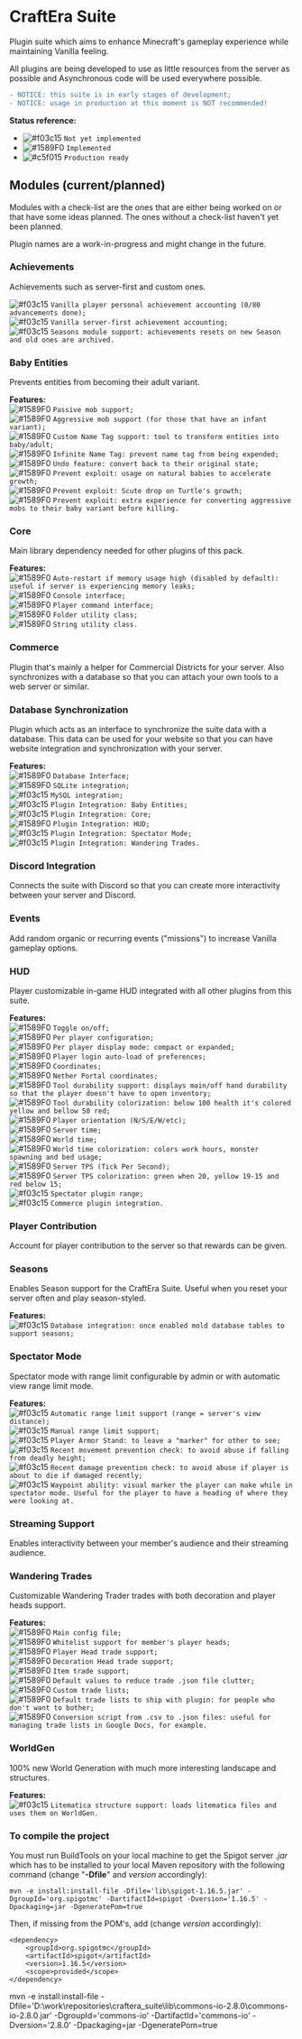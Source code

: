 
# CraftEra Suite  
Plugin suite which aims to enhance Minecraft's gameplay experience while maintaining Vanilla feeling.   
  
All plugins are being developed to use as little resources from the server as possible and Asynchronous code will be used everywhere possible.  
  
```diff
- NOTICE: this suite is in early stages of development; 
- NOTICE: usage in production at this moment is NOT recommended!
```

**Status reference:**

- ![#f03c15](https://via.placeholder.com/15/f03c15/000000?text=+) `Not yet implemented`
- ![#1589F0](https://via.placeholder.com/15/1589F0/000000?text=+) `Implemented`  
- ![#c5f015](https://via.placeholder.com/15/c5f015/000000?text=+) `Production ready`

## Modules (current/planned)  
Modules with a check-list are the ones that are either being worked on or that have some ideas planned. The ones without a check-list haven't yet been planned.  
  
Plugin names are a work-in-progress and might change in the future.  
  
### Achievements 
Achievements such as server-first and custom ones. 

![#f03c15](https://via.placeholder.com/15/f03c15/000000?text=+) `Vanilla player personal achievement accounting (0/80 advancements done);`  
![#f03c15](https://via.placeholder.com/15/f03c15/000000?text=+) `Vanilla server-first achievement accounting;`  
![#f03c15](https://via.placeholder.com/15/f03c15/000000?text=+) `Seasons module support: achievements resets on new Season and old ones are archived.`
  
### Baby Entities 
Prevents entities from becoming their adult variant.  
  
**Features:**  
![#1589F0](https://via.placeholder.com/15/1589F0/000000?text=+) `Passive mob support;`  
![#1589F0](https://via.placeholder.com/15/1589F0/000000?text=+) `Aggressive mob support (for those that have an infant variant);`  
![#1589F0](https://via.placeholder.com/15/1589F0/000000?text=+) `Custom Name Tag support: tool to transform entities into baby/adult;`  
![#1589F0](https://via.placeholder.com/15/1589F0/000000?text=+) `Infinite Name Tag: prevent name tag from being expended;`  
![#1589F0](https://via.placeholder.com/15/1589F0/000000?text=+) `Undo feature: convert back to their original state;`  
![#1589F0](https://via.placeholder.com/15/1589F0/000000?text=+) `Prevent exploit: usage on natural babies to accelerate growth;`  
![#1589F0](https://via.placeholder.com/15/1589F0/000000?text=+) `Prevent exploit: Scute drop on Turtle's growth;`  
![#1589F0](https://via.placeholder.com/15/1589F0/000000?text=+) `Prevent exploit: extra experience for converting aggressive mobs to their baby variant before killing.`
  
### Core 
Main library dependency needed for other plugins of this pack.  
  
**Features:**   
![#1589F0](https://via.placeholder.com/15/1589F0/000000?text=+) `Auto-restart if memory usage high (disabled by default): useful if server is experiencing memory leaks;`  
![#1589F0](https://via.placeholder.com/15/1589F0/000000?text=+) `Console interface;`  
![#1589F0](https://via.placeholder.com/15/1589F0/000000?text=+) `Player command interface;`  
![#1589F0](https://via.placeholder.com/15/1589F0/000000?text=+) `Folder utility class;`  
![#1589F0](https://via.placeholder.com/15/1589F0/000000?text=+) `String utility class.` 
  
### Commerce
Plugin that's mainly a helper for Commercial Districts for your server. Also synchronizes with a database so that you can attach your own tools to a web server or similar.
  
### Database Synchronization  
Plugin which acts as an interface to synchronize the suite data with a database. This data can be used for your website so that you can have website integration and synchronization with your server.  

**Features:**  
![#1589F0](https://via.placeholder.com/15/1589F0/000000?text=+) `Database Interface;`  
![#1589F0](https://via.placeholder.com/15/1589F0/000000?text=+) `SQLite integration;`  
![#f03c15](https://via.placeholder.com/15/f03c15/000000?text=+) `MySQL integration;`  
![#f03c15](https://via.placeholder.com/15/f03c15/000000?text=+) `Plugin Integration: Baby Entities;`  
![#f03c15](https://via.placeholder.com/15/f03c15/000000?text=+) `Plugin Integration: Core;`  
![#1589F0](https://via.placeholder.com/15/1589F0/000000?text=+) `Plugin Integration: HUD;`  
![#f03c15](https://via.placeholder.com/15/f03c15/000000?text=+) `Plugin Integration: Spectator Mode;`  
![#f03c15](https://via.placeholder.com/15/f03c15/000000?text=+) `Plugin Integration: Wandering Trades.`
 
### Discord Integration  
Connects the suite with Discord so that you can create more interactivity between your server and Discord.  
  
### Events  
Add random organic or recurring events ("missions") to increase Vanilla gameplay options.  
  
### HUD  
Player customizable in-game HUD integrated with all other plugins from this suite.  
  
**Features:**  
![#1589F0](https://via.placeholder.com/15/1589F0/000000?text=+) `Toggle on/off;`  
![#1589F0](https://via.placeholder.com/15/1589F0/000000?text=+) `Per player configuration;`  
![#1589F0](https://via.placeholder.com/15/1589F0/000000?text=+) `Per player display mode: compact or expanded;`  
![#1589F0](https://via.placeholder.com/15/1589F0/000000?text=+) `Player login auto-load of preferences;`  
![#1589F0](https://via.placeholder.com/15/1589F0/000000?text=+) `Coordinates;`  
![#1589F0](https://via.placeholder.com/15/1589F0/000000?text=+) `Nether Portal coordinates;`  
![#1589F0](https://via.placeholder.com/15/1589F0/000000?text=+) `Tool durability support: displays main/off hand durability so that the player doesn't have to open inventory;`  
![#1589F0](https://via.placeholder.com/15/1589F0/000000?text=+) `Tool durability colorization: below 100 health it's colored yellow and bellow 50 red;`  
![#1589F0](https://via.placeholder.com/15/1589F0/000000?text=+) `Player orientation (N/S/E/W/etc);`  
![#1589F0](https://via.placeholder.com/15/1589F0/000000?text=+) `Server time;`   
![#1589F0](https://via.placeholder.com/15/1589F0/000000?text=+) `World time;`  
![#1589F0](https://via.placeholder.com/15/1589F0/000000?text=+) `World time colorization: colors work hours, monster spawning and bed usage;`  
![#1589F0](https://via.placeholder.com/15/1589F0/000000?text=+) `Server TPS (Tick Per Second);`  
![#1589F0](https://via.placeholder.com/15/1589F0/000000?text=+) `Server TPS colorization: green when 20, yellow 19-15 and red below 15;`  
![#f03c15](https://via.placeholder.com/15/f03c15/000000?text=+) `Spectator plugin range;`  
![#f03c15](https://via.placeholder.com/15/f03c15/000000?text=+) `Commerce plugin integration.`
  
### Player Contribution  
Account for player contribution to the server so that rewards can be given.  
    
### Seasons  
Enables Season support for the CraftEra Suite. Useful when you reset your server often and play season-styled. 
  
**Features:**  
![#f03c15](https://via.placeholder.com/15/f03c15/000000?text=+) `Database integration: once enabled mold database tables to support seasons;`
 
### Spectator Mode  
Spectator mode with range limit configurable by admin or with automatic view range limit mode.  
  
**Features:**  
![#f03c15](https://via.placeholder.com/15/f03c15/000000?text=+) `Automatic range limit support (range = server's view distance);`  
![#f03c15](https://via.placeholder.com/15/f03c15/000000?text=+) `Manual range limit support;`  
![#f03c15](https://via.placeholder.com/15/f03c15/000000?text=+) `Player Armor Stand: to leave a "marker" for other to see;`  
![#f03c15](https://via.placeholder.com/15/f03c15/000000?text=+) `Recent movement prevention check: to avoid abuse if falling from deadly height;`  
![#f03c15](https://via.placeholder.com/15/f03c15/000000?text=+) `Recent damage prevention check: to avoid abuse if player is about to die if damaged recently;`  
![#f03c15](https://via.placeholder.com/15/f03c15/000000?text=+) `Waypoint ability: visual marker the player can make while in spectator mode. Useful for the player to have a heading of where they were looking at.`
  
### Streaming Support  
Enables interactivity between your member's audience and their streaming audience.  
  
### Wandering Trades  
Customizable Wandering Trader trades with both decoration and player heads support.  
  
**Features:**  
![#1589F0](https://via.placeholder.com/15/1589F0/000000?text=+) `Main config file;`  
![#1589F0](https://via.placeholder.com/15/1589F0/000000?text=+) `Whitelist support for member's player heads;`  
![#1589F0](https://via.placeholder.com/15/1589F0/000000?text=+) `Player Head trade support;`  
![#1589F0](https://via.placeholder.com/15/1589F0/000000?text=+) `Decoration Head trade support;`  
![#1589F0](https://via.placeholder.com/15/1589F0/000000?text=+) `Item trade support;`  
![#1589F0](https://via.placeholder.com/15/1589F0/000000?text=+) `Default values to reduce trade .json file clutter;`  
![#1589F0](https://via.placeholder.com/15/1589F0/000000?text=+) `Custom trade lists;`  
![#1589F0](https://via.placeholder.com/15/1589F0/000000?text=+) `Default trade lists to ship with plugin: for people who don't want to bother;`  
![#1589F0](https://via.placeholder.com/15/1589F0/000000?text=+) `Conversion script from .csv to .json files: useful for managing trade lists in Google Docs, for example.` 
  
  
### WorldGen  
100% new World Generation with much more interesting landscape and structures.  
  
**Features:**  
![#f03c15](https://via.placeholder.com/15/f03c15/000000?text=+) `Litematica structure support: loads litematica files and uses them on WorldGen.`

### To compile the project
You must run BuildTools on your local machine to get the Spigot server *.jar* which has to be installed to your local Maven repository with the following command (change "**-Dfile**" and *version* accordingly):

    mvn -e install:install-file -Dfile='lib\spigot-1.16.5.jar' -DgroupId='org.spigotmc' -DartifactId=spigot -Dversion='1.16.5' -Dpackaging=jar -DgeneratePom=true

Then, if missing from the POM's, add (change *version* accordingly):

    <dependency>  
    	<groupId>org.spigotmc</groupId>  
    	<artifactId>spigot</artifactId>  
    	<version>1.16.5</version>  
    	<scope>provided</scope>  
    </dependency>

mvn -e install:install-file -Dfile='D:\work\repositories\craftera_suite\lib\commons-io-2.8.0\commons-io-2.8.0.jar' -DgroupId='commons-io' -DartifactId='commons-io' -Dversion='2.8.0' -Dpackaging=jar -DgeneratePom=true